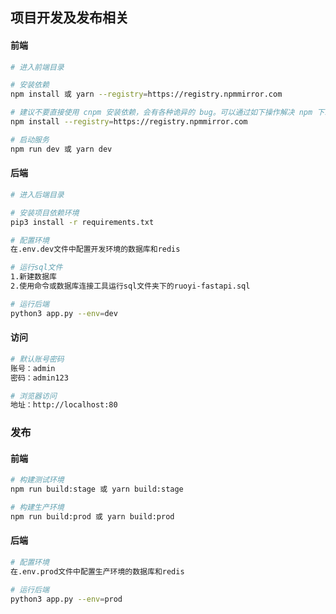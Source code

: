 ## 项目开发及发布相关

[//]: # (### 开发)

[//]: # (```bash)

[//]: # (# 克隆项目)

[//]: # (git clone https://gitee.com/insistence2022/RuoYi-Vue3-FastAPI.git)

[//]: # ()
[//]: # (# 进入项目根目录)

[//]: # (cd RuoYi-Vue3-FastAPI)

[//]: # (```)

#### 前端
```bash
# 进入前端目录

# 安装依赖
npm install 或 yarn --registry=https://registry.npmmirror.com

# 建议不要直接使用 cnpm 安装依赖，会有各种诡异的 bug。可以通过如下操作解决 npm 下载速度慢的问题
npm install --registry=https://registry.npmmirror.com

# 启动服务
npm run dev 或 yarn dev
```

#### 后端
```bash
# 进入后端目录

# 安装项目依赖环境
pip3 install -r requirements.txt

# 配置环境
在.env.dev文件中配置开发环境的数据库和redis

# 运行sql文件
1.新建数据库
2.使用命令或数据库连接工具运行sql文件夹下的ruoyi-fastapi.sql

# 运行后端
python3 app.py --env=dev
```

#### 访问
```bash
# 默认账号密码
账号：admin
密码：admin123

# 浏览器访问
地址：http://localhost:80
```

### 发布

#### 前端
```bash
# 构建测试环境
npm run build:stage 或 yarn build:stage

# 构建生产环境
npm run build:prod 或 yarn build:prod
```

#### 后端
```bash
# 配置环境
在.env.prod文件中配置生产环境的数据库和redis

# 运行后端
python3 app.py --env=prod
```
